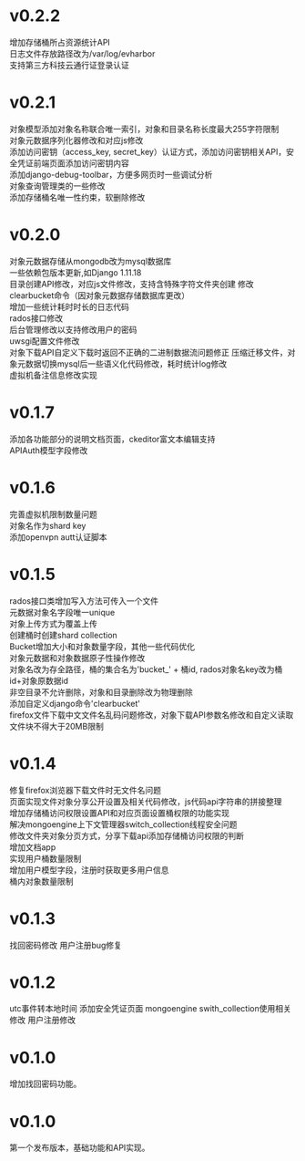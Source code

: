 # v0.2.2
增加存储桶所占资源统计API   
日志文件存放路径改为/var/log/evharbor   
支持第三方科技云通行证登录认证  

# v0.2.1  
对象模型添加对象名称联合唯一索引，对象和目录名称长度最大255字符限制  
对象元数据序列化器修改和对应js修改   
添加访问密钥（access_key, secret_key）认证方式，添加访问密钥相关API，安全凭证前端页面添加访问密钥内容  
添加django-debug-toolbar，方便多网页时一些调试分析   
对象查询管理类的一些修改   
添加存储桶名唯一性约束，软删除修改        

# v0.2.0
对象元数据存储从mongodb改为mysql数据库   
一些依赖包版本更新,如Django 1.11.18   
目录创建API修改，对应js文件修改，支持含特殊字符文件夹创建
修改clearbucket命令（因对象元数据存储数据库更改）  
增加一些统计耗时时长的日志代码   
 rados接口修改   
 后台管理修改以支持修改用户的密码   
 uwsgi配置文件修改   
 对象下载API自定义下载时返回不正确的二进制数据流问题修正 
 压缩迁移文件，对象元数据切换mysql后一些语义化代码修改，耗时统计log修改        
 虚拟机备注信息修改实现   

# v0.1.7
添加各功能部分的说明文档页面，ckeditor富文本编辑支持    
APIAuth模型字段修改   

# v0.1.6
完善虚拟机限制数量问题   
对象名作为shard key   
添加openvpn autt认证脚本  

# v0.1.5
rados接口类增加写入方法可传入一个文件  
元数据对象名字段唯一unique  
对象上传方式为覆盖上传  
创建桶时创建shard collection  
Bucket增加大小和对象数量字段，其他一些代码优化  
对象元数据和对象数据原子性操作修改  
对象名改为存全路径，桶的集合名为'bucket_' + 桶id, rados对象名key改为桶id+对象原数据id  
非空目录不允许删除，对象和目录删除改为物理删除   
添加自定义django命令'clearbucket'   
firefox文件下载中文文件名乱码问题修改，对象下载API参数名修改和自定义读取文件块不得大于20MB限制  

# v0.1.4

修复firefox浏览器下载文件时无文件名问题  
页面实现文件对象分享公开设置及相关代码修改，js代码api字符串的拼接整理  
增加存储桶访问权限设置API和对应页面设置桶权限的功能实现  
解决mongoengine上下文管理器switch_collection线程安全问题  
修改文件夹对象分页方式，分享下载api添加存储桶访问权限的判断   
增加文档app  
实现用户桶数量限制  
增加用户模型字段，注册时获取更多用户信息  
桶内对象数量限制

# v0.1.3

找回密码修改
用户注册bug修复

# v0.1.2

utc事件转本地时间
添加安全凭证页面
mongoengine swith_collection使用相关修改
用户注册修改

# v0.1.0

增加找回密码功能。

# v0.1.0

第一个发布版本，基础功能和API实现。
